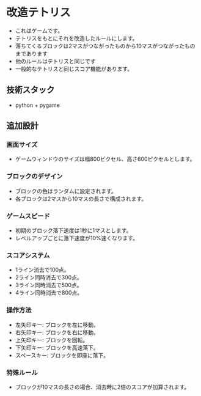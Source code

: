 # 改造テトリス
- これはゲームです。
- テトリスをもとにそれを改造したルールにします。
- 落ちてくるブロックは2マスがつながったものから10マスがつながったものまであります
- 他のルールはテトリスと同じです
- 一般的なテトリスと同じスコア機能があります。

## 技術スタック
- python + pygame

## 追加設計

### 画面サイズ
- ゲームウィンドウのサイズは幅800ピクセル、高さ600ピクセルとします。

### ブロックのデザイン
- ブロックの色はランダムに設定されます。
- 各ブロックは2マスから10マスの長さで構成されます。

### ゲームスピード
- 初期のブロック落下速度は1秒に1マスとします。
- レベルアップごとに落下速度が10%速くなります。

### スコアシステム
- 1ライン消去で100点。
- 2ライン同時消去で300点。
- 3ライン同時消去で500点。
- 4ライン同時消去で800点。

### 操作方法
- 左矢印キー: ブロックを左に移動。
- 右矢印キー: ブロックを右に移動。
- 上矢印キー: ブロックを回転。
- 下矢印キー: ブロックを高速落下。
- スペースキー: ブロックを即座に落下。

### 特殊ルール
- ブロックが10マスの長さの場合、消去時に2倍のスコアが加算されます。